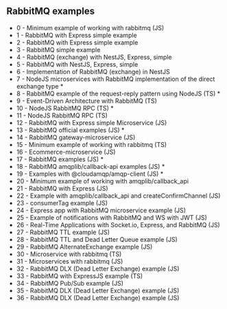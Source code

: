 ## RabbitMQ examples

- 0 - Minimum example of working with rabbitmq (JS)
- 1 - RabbitMQ with Express simple example
- 2 - RabbitMQ with Express simple example
- 3 - RabbitMQ simple example
- 4 - RabbitMQ (exchange) with NestJS, Express, simple
- 5 - RabbitMQ with NestJS, Express, simple
- 6 - Implementation of RabbitMQ (exchange) in NestJS
- 7 - NodeJS microservices with RabbitMQ implementation of the direct exchange type \*
- 8 - RabbitMQ example of the request-reply pattern using NodeJS (TS) \*
- 9 - Event-Driven Architecture with RabbitMQ (TS)
- 10 - NodeJS RabbitMQ RPC (TS) \*
- 11 - NodeJS RabbitMQ RPC (TS)
- 12 - RabbitMQ with Express simple Microservice (JS)
- 13 - RabbitMQ official examples (JS) \*
- 14 - RabbitMQ gateway-microservice (JS)
- 15 - Minimum example of working with rabbitmq (TS)
- 16 - Ecommerce-microservice (JS)
- 17 - RabbitMQ examples (JS) \*
- 18 - RabbitMQ amqplib/callback-api examples (JS) \*
- 19 - Examples with @cloudamqp/amqp-client (JS) \*
- 20 - Minimum example of working with amqplib/callback_api
- 21 - RabbitMQ with Express (JS)
- 22 - Example with amqplib/callback_api and createConfirmChannel (JS)
- 23 - consumerTag example (JS)
- 24 - Express app with RabbitMQ microservice example (JS)
- 25 - Example of notifications with RabbitMQ and WS with JWT (JS)
- 26 - Real-Time Applications with Socket.io, Express, and RabbitMQ (JS)
- 27 - RabbitMQ TTL example (JS)
- 28 - RabbitMQ TTL and Dead Letter Queue example (JS)
- 29 - RabbitMQ AlternateExchange example (JS)
- 30 - Microservice with rabbitmq (TS)
- 31 - Microservices with rabbitmq (JS)
- 32 - RabbitMQ DLX (Dead Letter Exchange) example (JS)
- 33 - RabbitMQ with ExpressJS example (TS)
- 34 - RabbitMQ Pub/Sub example (JS)
- 35 - RabbitMQ DLX (Dead Letter Exchange) example (JS)
- 36 - RabbitMQ DLX (Dead Letter Exchange) example (JS)
